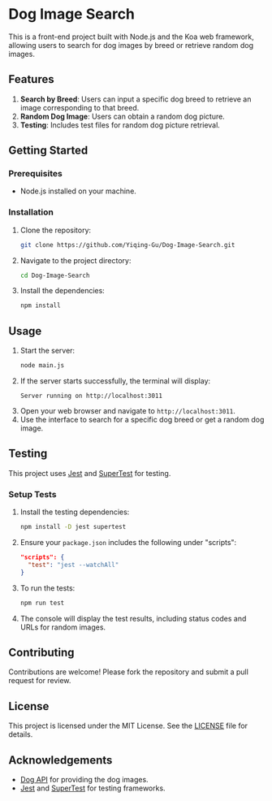 
# Dog Image Search

This is a front-end project built with Node.js and the Koa web framework, allowing users to search for dog images by breed or retrieve random dog images.

## Features

1. **Search by Breed**: Users can input a specific dog breed to retrieve an image corresponding to that breed.
2. **Random Dog Image**: Users can obtain a random dog picture.
3. **Testing**: Includes test files for random dog picture retrieval.

## Getting Started

### Prerequisites

- Node.js installed on your machine.

### Installation

1. Clone the repository:
   ```bash
   git clone https://github.com/Yiqing-Gu/Dog-Image-Search.git
   ```
2. Navigate to the project directory:
   ```bash
   cd Dog-Image-Search
   ```
3. Install the dependencies:
   ```bash
   npm install
   ```

## Usage

1. Start the server:
   ```bash
   node main.js
   ```
2. If the server starts successfully, the terminal will display:
   ```
   Server running on http://localhost:3011
   ```
3. Open your web browser and navigate to `http://localhost:3011`.
4. Use the interface to search for a specific dog breed or get a random dog image.

## Testing

This project uses [Jest](https://jestjs.io/) and [SuperTest](https://github.com/visionmedia/supertest) for testing.

### Setup Tests

1. Install the testing dependencies:
   ```bash
   npm install -D jest supertest
   ```
2. Ensure your `package.json` includes the following under "scripts":
   ```json
   "scripts": {
     "test": "jest --watchAll"
   }
   ```
3. To run the tests:
   ```bash
   npm run test
   ```
4. The console will display the test results, including status codes and URLs for random images.

## Contributing

Contributions are welcome! Please fork the repository and submit a pull request for review.

## License

This project is licensed under the MIT License. See the [LICENSE](LICENSE) file for details.

## Acknowledgements

- [Dog API](https://dog.ceo/dog-api/) for providing the dog images.
- [Jest](https://jestjs.io/) and [SuperTest](https://github.com/visionmedia/supertest) for testing frameworks.
